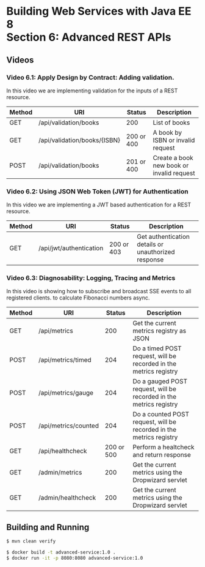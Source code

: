 # Building Web Services with Java EE 8 <br>Section 6: Advanced REST APIs

## Videos

### Video 6.1: Apply Design by Contract: Adding validation.

In this video we are implementing validation for the inputs of a REST resource.

| Method  | URI | Status | Description |
|---------|-----|--------|-------------|
| GET    | /api/validation/books  | 200 | List of books |
| GET    | /api/validation/books/{ISBN} | 200 or 400 | A book by ISBN or invalid request |
| POST   | /api/validation/books  | 201 or 400 | Create a book new book or invalid request|

### Video 6.2: Using JSON Web Token (JWT) for Authentication

In this video we are implementing a JWT based authentication for a REST resource.

| Method  | URI | Status | Description |
|---------|-----|--------|-------------|
| GET    | /api/jwt/authentication  | 200 or 403 | Get authentication details or unauthorized response |


### Video 6.3: Diagnosability: Logging, Tracing and Metrics

In this video is showing how to subscribe and broadcast SSE events to all registered clients.
to calculate Fibonacci numbers async.

| Method | URI | Status | Description |
|--------|-----|--------|-------------|
| GET    | /api/metrics | 200 | Get the current metrics registry as JSON |
| POST   | /api/metrics/timed | 204 | Do a timed POST request, will be recorded in the metrics registry |
| POST   | /api/metrics/gauge | 204 | Do a gauged POST request, will be recorded in the metrics registry |
| POST   | /api/metrics/counted | 204 | Do a counted POST request, will be recorded in the metrics registry |
| GET    | /api/healthcheck | 200 or 500 | Perform a healtcheck and return response |
| GET    | /admin/metrics | 200 | Get the current metrics using the Dropwizard servlet |
| GET    | /admin/healthcheck | 200 | Get the current metrics using the Dropwizard servlet |


## Building and Running

```bash
$ mvn clean verify

$ docker build -t advanced-service:1.0 .
$ docker run -it -p 8080:8080 advanced-service:1.0
```
